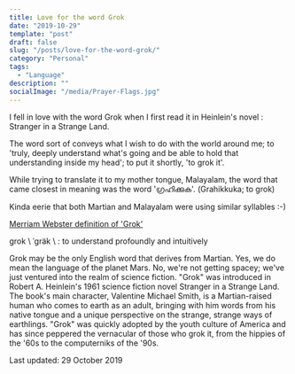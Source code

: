 ```yaml
---
title: Love for the word Grok
date: "2019-10-29"
template: "post"
draft: false
slug: "/posts/love-for-the-word-grok/"
category: "Personal"
tags:
  - "Language"
description: ""
socialImage: "/media/Prayer-Flags.jpg"
---
```

I fell in love with the word Grok when I first read it in Heinlein's novel : Stranger in a Strange Land.

The word sort of conveys what I wish to do with the world around me; to 'truly, deeply understand what's going and be able to hold that understanding inside my head'; to put it shortly, 'to grok it'.

While trying to translate it to my mother tongue, Malayalam, the word that came closest in meaning was the word 'ഗ്രഹിക്കുക'. (Grahikkuka; to grok)

Kinda eerie that both Martian and Malayalam were using similar syllables :-)


[Merriam Webster definition of 'Grok'](<https://www.merriam-webster.com/dictionary/grok>)

grok \ ˈgräk  \ : to understand profoundly and intuitively

Grok may be the only English word that derives from Martian. Yes, we do mean the language of the planet Mars. No, we're not getting spacey; we've just ventured into the realm of science fiction. "Grok" was introduced in Robert A. Heinlein's 1961 science fiction novel Stranger in a Strange Land. The book's main character, Valentine Michael Smith, is a Martian-raised human who comes to earth as an adult, bringing with him words from his native tongue and a unique perspective on the strange, strange ways of earthlings. "Grok" was quickly adopted by the youth culture of America and has since peppered the vernacular of those who grok it, from the hippies of the '60s to the computerniks of the '90s.


Last updated: 29 October 2019
